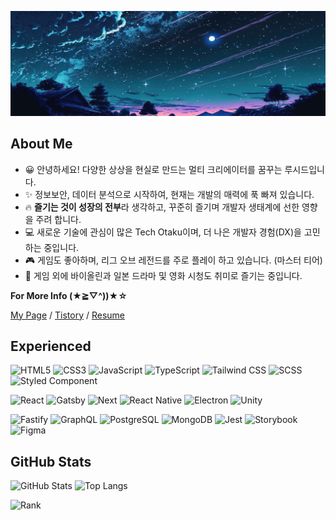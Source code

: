 ![Banner](./images/sky-banner.jpg)

## About Me

- 😀 안녕하세요! 다양한 상상을 현실로 만드는 멀티 크리에이터를 꿈꾸는 루시드입니다.
- ✨ 정보보안, 데이터 분석으로 시작하여, 현재는 개발의 매력에 푹 빠져 있습니다.
- 🔥 **즐기는 것이 성장의 전부**라 생각하고, 꾸준히 즐기며 개발자 생태계에 선한 영향을 주려 합니다.
- 💻 새로운 기술에 관심이 많은 Tech Otaku이며, 더 나은 개발자 경험(DX)을 고민하는 중입니다.
- 🎮 게임도 좋아하며, 리그 오브 레전드를 주로 플레이 하고 있습니다. (마스터 티어)
- 🍭 게임 외에 바이올린과 일본 드라마 및 영화 시청도 취미로 즐기는 중입니다.

**For More Info (★≧▽^))★☆**

[My Page](https://lucid-dream.net) / [Tistory](https://nohack.tistory.com) / [Resume](https://www.figma.com/file/0ra7VO13FAOzlrD8U9esTX/Resume?node-id=0%3A1&t=F7RvY5TD5d04CQ6I-1)

## Experienced

![HTML5](https://img.shields.io/badge/HTML5-E34F26?style=for-the-badge&logo=html5&logoColor=white)
![CSS3](https://img.shields.io/badge/CSS3-1572B6?style=for-the-badge&logo=css3&logoColor=white)
![JavaScript](<https://img.shields.io/badge/js(ES6)-f7df1e?style=for-the-badge&logo=javascript&logoColor=black>)
![TypeScript](https://img.shields.io/badge/ts-3178C6?style=for-the-badge&logo=typescript&logoColor=white)
![Tailwind CSS](https://img.shields.io/badge/Tailwind-06B6D4?style=for-the-badge&logo=tailwindcss&logoColor=white)
![SCSS](https://img.shields.io/badge/scss-CC6699.svg?style=for-the-badge&logo=sass&logoColor=white)
![Styled Component](https://img.shields.io/badge/css_in_js-DB7093.svg?style=for-the-badge&logo=styled-components&logoColor=white)

![React](https://img.shields.io/badge/react-0088CC?style=for-the-badge&logo=react&logoColor=white)
![Gatsby](https://img.shields.io/badge/gatsby-663399?style=for-the-badge&logo=gatsby&logoColor=white)
![Next](https://img.shields.io/badge/next-000000?style=for-the-badge&logo=next.js&logoColor=white)
![React Native](https://img.shields.io/badge/react_native-02569B?style=for-the-badge&logo=react&logoColor=white)
![Electron](https://img.shields.io/badge/electron-47848F?style=for-the-badge&logo=electron&logoColor=white)
![Unity](https://img.shields.io/badge/unity-black?style=for-the-badge&logo=unity&logoColor=white)

![Fastify](https://img.shields.io/badge/fastify-000000?style=for-the-badge&logo=fastify&logoColor=white)
![GraphQL](https://img.shields.io/badge/gql-E10098?style=for-the-badge&logo=graphql&logoColor=white)
![PostgreSQL](https://img.shields.io/badge/postgre-4169E1?style=for-the-badge&logo=postgresql&logoColor=white)
![MongoDB](https://img.shields.io/badge/mongo-47A248?style=for-the-badge&logo=mongodb&logoColor=white)
![Jest](https://img.shields.io/badge/jest-C21325?style=for-the-badge&logo=jest&logoColor=white)
![Storybook](https://img.shields.io/badge/storybook-FF4785?style=for-the-badge&logo=storybook&logoColor=white)
![Figma](https://img.shields.io/badge/figma-F24E1E?style=for-the-badge&logo=figma&logoColor=white)

## GitHub Stats

<div>

  <img src="https://github-readme-stats.vercel.app/api?username=n0hack&show_icons=true&theme=buefy" alt="GitHub Stats">
  <img src="https://github-readme-stats.vercel.app/api/top-langs/?username=n0hack&layout=compact" alt="Top Langs">

![Rank](https://github-profile-trophy.vercel.app/?username=n0hack&rank=S,A,B)

</div>
